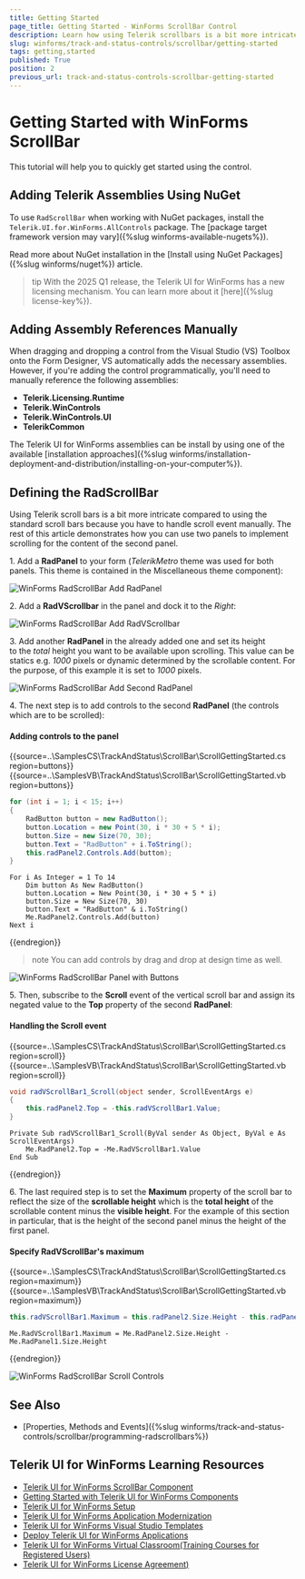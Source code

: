 ```yaml
---
title: Getting Started
page_title: Getting Started - WinForms ScrollBar Control
description: Learn how using Telerik scrollbars is a bit more intricate compared to using the standard scroll bars because you have to handle scroll event manually.
slug: winforms/track-and-status-controls/scrollbar/getting-started
tags: getting,started
published: True
position: 2
previous_url: track-and-status-controls-scrollbar-getting-started
---
```


# Getting Started with WinForms ScrollBar

This tutorial will help you to quickly get started using the control.

## Adding Telerik Assemblies Using NuGet

To use `RadScrollBar` when working with NuGet packages, install the `Telerik.UI.for.WinForms.AllControls` package. The [package target framework version may vary]({%slug winforms-available-nugets%}).

Read more about NuGet installation in the [Install using NuGet Packages]({%slug winforms/nuget%}) article.

>tip With the 2025 Q1 release, the Telerik UI for WinForms has a new licensing mechanism. You can learn more about it [here]({%slug license-key%}).

## Adding Assembly References Manually

When dragging and dropping a control from the Visual Studio (VS) Toolbox onto the Form Designer, VS automatically adds the necessary assemblies. However, if you're adding the control programmatically, you'll need to manually reference the following assemblies:

* __Telerik.Licensing.Runtime__
* __Telerik.WinControls__
* __Telerik.WinControls.UI__
* __TelerikCommon__

The Telerik UI for WinForms assemblies can be install by using one of the available [installation approaches]({%slug winforms/installation-deployment-and-distribution/installing-on-your-computer%}). 

## Defining the RadScrollBar

Using Telerik scroll bars is a bit more intricate compared to using the standard scroll bars because you have to handle scroll event manually. The rest of this article demonstrates how you can use two panels to implement scrolling for the content of the second panel.

1\. Add a **RadPanel** to your form (*TelerikMetro* theme was used for both panels. This theme is contained in the Miscellaneous theme component):

![WinForms RadScrollBar Add RadPanel](images/track-and-status-controls-scroll-bar-getting-started001.png)

2\. Add a **RadVScrollbar** in the panel and dock it to the *Right*:

![WinForms RadScrollBar Add RadVScrollbar](images/track-and-status-controls-scroll-bar-getting-started002.png)

3\. Add another **RadPanel** in the already added one and set its height to the *total* height you want to be available upon scrolling. This value can be statics e.g. *1000* pixels or dynamic determined by the scrollable content. For the purpose, of this example it is set to *1000* pixels. 

![WinForms RadScrollBar Add Second RadPanel](images/track-and-status-controls-scroll-bar-getting-started003.png)

4\. The next step is to add controls to the second **RadPanel** (the controls which are to be scrolled):

#### Adding controls to the panel

{{source=..\SamplesCS\TrackAndStatus\ScrollBar\ScrollGettingStarted.cs region=buttons}} 
{{source=..\SamplesVB\TrackAndStatus\ScrollBar\ScrollGettingStarted.vb region=buttons}} 

````C#
for (int i = 1; i < 15; i++)
{
    RadButton button = new RadButton();
    button.Location = new Point(30, i * 30 + 5 * i);
    button.Size = new Size(70, 30);
    button.Text = "RadButton" + i.ToString();
    this.radPanel2.Controls.Add(button);
}

````
````VB.NET
For i As Integer = 1 To 14
    Dim button As New RadButton()
    button.Location = New Point(30, i * 30 + 5 * i)
    button.Size = New Size(70, 30)
    button.Text = "RadButton" & i.ToString()
    Me.RadPanel2.Controls.Add(button)
Next i

````

{{endregion}} 

>note You can add controls by drag and drop at design time as well.
>

![WinForms RadScrollBar Panel with Buttons](images/track-and-status-controls-scroll-bar-getting-started004.png)

5\. Then, subscribe to the **Scroll** event of the vertical scroll bar and assign its negated value to the **Top** property of the second **RadPanel**:

#### Handling the Scroll event

{{source=..\SamplesCS\TrackAndStatus\ScrollBar\ScrollGettingStarted.cs region=scroll}} 
{{source=..\SamplesVB\TrackAndStatus\ScrollBar\ScrollGettingStarted.vb region=scroll}} 

````C#
void radVScrollBar1_Scroll(object sender, ScrollEventArgs e)
{
    this.radPanel2.Top = -this.radVScrollBar1.Value;
}

````
````VB.NET
Private Sub radVScrollBar1_Scroll(ByVal sender As Object, ByVal e As ScrollEventArgs)
    Me.RadPanel2.Top = -Me.RadVScrollBar1.Value
End Sub

````

{{endregion}} 

6\. The last required step is to set the __Maximum__ property of the scroll bar to reflect the size of the __scrollable height__ which is the __total height__ of the scrollable content minus the __visible height__. For the example of this section in particular, that is the height of the second panel minus the height of the first panel.

#### Specify RadVScrollBar's maximum

{{source=..\SamplesCS\TrackAndStatus\ScrollBar\ScrollGettingStarted.cs region=maximum}} 
{{source=..\SamplesVB\TrackAndStatus\ScrollBar\ScrollGettingStarted.vb region=maximum}} 

````C#
this.radVScrollBar1.Maximum = this.radPanel2.Size.Height - this.radPanel1.Size.Height;

````
````VB.NET
Me.RadVScrollBar1.Maximum = Me.RadPanel2.Size.Height - Me.RadPanel1.Size.Height

````

{{endregion}} 

![WinForms RadScrollBar Scroll Controls](images/track-and-status-controls-scroll-bar-getting-started005.png)

## See Also

* [Properties, Methods and Events]({%slug winforms/track-and-status-controls/scrollbar/programming-radscrollbars%})	

## Telerik UI for WinForms Learning Resources
* [Telerik UI for WinForms ScrollBar Component](https://www.telerik.com/products/winforms/radvscrollbar.aspx)
* [Getting Started with Telerik UI for WinForms Components](https://docs.telerik.com/devtools/winforms/getting-started/first-steps)
* [Telerik UI for WinForms Setup](https://docs.telerik.com/devtools/winforms/installation-and-upgrades/installing-on-your-computer)
* [Telerik UI for WinForms Application Modernization](https://docs.telerik.com/devtools/winforms/winforms-converter/overview)
* [Telerik UI for WinForms Visual Studio Templates](https://docs.telerik.com/devtools/winforms/visual-studio-integration/visual-studio-templates)
* [Deploy Telerik UI for WinForms Applications](https://docs.telerik.com/devtools/winforms/deployment-and-distribution/application-deployment)
* [Telerik UI for WinForms Virtual Classroom(Training Courses for Registered Users)](https://learn.telerik.com/learn/course/external/view/elearning/17/telerik-ui-for-winforms)
* [Telerik UI for WinForms License Agreement)](https://www.telerik.com/purchase/license-agreement/winforms-dlw-s)

